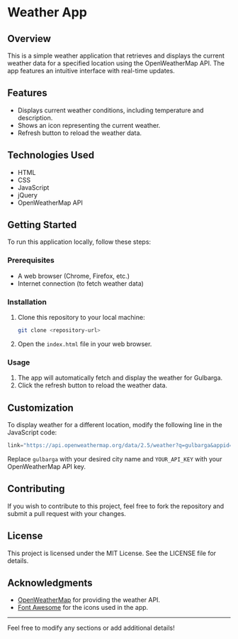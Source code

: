 
# Weather App

## Overview

This is a simple weather application that retrieves and displays the current weather data for a specified location using the OpenWeatherMap API. The app features an intuitive interface with real-time updates.

## Features

- Displays current weather conditions, including temperature and description.
- Shows an icon representing the current weather.
- Refresh button to reload the weather data.

## Technologies Used

- HTML
- CSS
- JavaScript
- jQuery
- OpenWeatherMap API

## Getting Started

To run this application locally, follow these steps:

### Prerequisites

- A web browser (Chrome, Firefox, etc.)
- Internet connection (to fetch weather data)

### Installation

1. Clone this repository to your local machine:
   ```bash
   git clone <repository-url>
   ```
2. Open the `index.html` file in your web browser.

### Usage

1. The app will automatically fetch and display the weather for Gulbarga.
2. Click the refresh button to reload the weather data.

## Customization

To display weather for a different location, modify the following line in the JavaScript code:

```javascript
link="https://api.openweathermap.org/data/2.5/weather?q=gulbarga&appid=YOUR_API_KEY";
```

Replace `gulbarga` with your desired city name and `YOUR_API_KEY` with your OpenWeatherMap API key.

## Contributing

If you wish to contribute to this project, feel free to fork the repository and submit a pull request with your changes.

## License

This project is licensed under the MIT License. See the LICENSE file for details.

## Acknowledgments

- [OpenWeatherMap](https://openweathermap.org) for providing the weather API.
- [Font Awesome](https://fontawesome.com) for the icons used in the app.

---

Feel free to modify any sections or add additional details!
